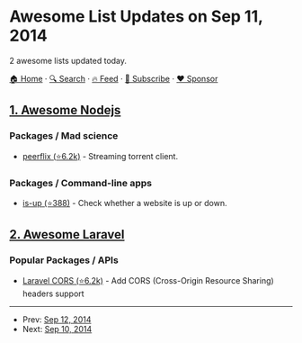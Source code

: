 # Awesome List Updates on Sep 11, 2014

2 awesome lists updated today.

[🏠 Home](/README.md) · [🔍 Search](https://www.trackawesomelist.com/search/) · [🔥 Feed](https://www.trackawesomelist.com/rss.xml) · [📮 Subscribe](https://trackawesomelist.us17.list-manage.com/subscribe?u=d2f0117aa829c83a63ec63c2f&id=36a103854c) · [❤️  Sponsor](https://github.com/sponsors/theowenyoung)



## [1. Awesome Nodejs](/content/sindresorhus/awesome-nodejs/README.md)

### Packages / Mad science

*   [peerflix (⭐6.2k)](https://github.com/mafintosh/peerflix) - Streaming torrent client.

### Packages / Command-line apps

*   [is-up (⭐388)](https://github.com/sindresorhus/is-up) - Check whether a website is up or down.

## [2. Awesome Laravel](/content/chiraggude/awesome-laravel/README.md)

### Popular Packages / APIs

*   [Laravel CORS (⭐6.2k)](https://github.com/barryvdh/laravel-cors) - Add CORS (Cross-Origin Resource Sharing) headers support

---

- Prev: [Sep 12, 2014](/content/2014/09/12/README.md)
- Next: [Sep 10, 2014](/content/2014/09/10/README.md)